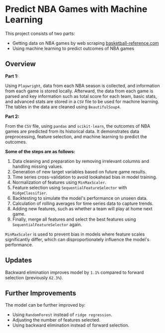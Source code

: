 # Predict NBA Games with Machine Learning

This project consists of two parts:

- Getting data on NBA games by web scraping [basketball-reference.com](http://basketball-reference.com)
- Using machine learning to predict outcomes of NBA games

## Overview

**Part 1:**

Using `Playwright`, data from each NBA season is collected, and information from each game is stored locally. 
Afterward, the data from each game is parsed and key information such as total score for each team, basic stats, 
and advanced stats are stored in a `CSV` file to be used for machine learning. The tables in the data are cleaned using `BeautifulSoup4`.

**Part 2:**

From the `CSV` file, using `pandas` and `scikit-learn`, the outcomes of NBA games are predicted from its historical data. 
It demonstrates data preprocessing, feature selection, and machine learning to predict the outcomes.

**Some of the steps are as follows:**

1. Data cleaning and preparation by removing irrelevant columns and handling missing values.
2. Generation of new target variables based on future game results.
3. Time series cross-validation to avoid lookahead bias in model training.
4. Normalization of features using `MinMaxScaler`.
5. Feature selection using `SequentialFeatureSelector` with `RidgeClassifier`.
6. Backtesting to simulate the model's performance on unseen data.
7. Calculation of rolling averages for time series data to capture trends.
8. Adding new features, such as whether a team will play at home next game.
9. Finally, merge all features and select the best features using `SequentialFeatureSelector` again.

`MinMaxScaler` is used to prevent bias in models where feature scales significantly differ, 
which can disproportionately influence the model's performance.

## Updates

Backward elimination improves model by `1.1%` compared to forward selection (previously `62.3%`).

## Further Improvements

The model can be further improved by:

- Using `RandomForest` instead of `ridge regression`.
- Adjusting the number of features selected.
- Using backward elimination instead of forward selection.
